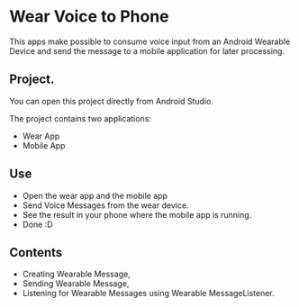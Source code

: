 # Wear Voice to Phone

This apps make possible to consume voice input from an Android Wearable Device and send the message to a mobile application for later processing.

## Project.
You can open this project directly from Android Studio.

The project contains two applications: 
* Wear App
* Mobile App

## Use

* Open the wear app and the mobile app
* Send Voice Messages from the wear device.
* See the result in your phone where the mobile app is running.
* Done :D

## Contents
* Creating Wearable Message,
* Sending Wearable Message,
* Listening for Wearable Messages using Wearable MessageListener.

